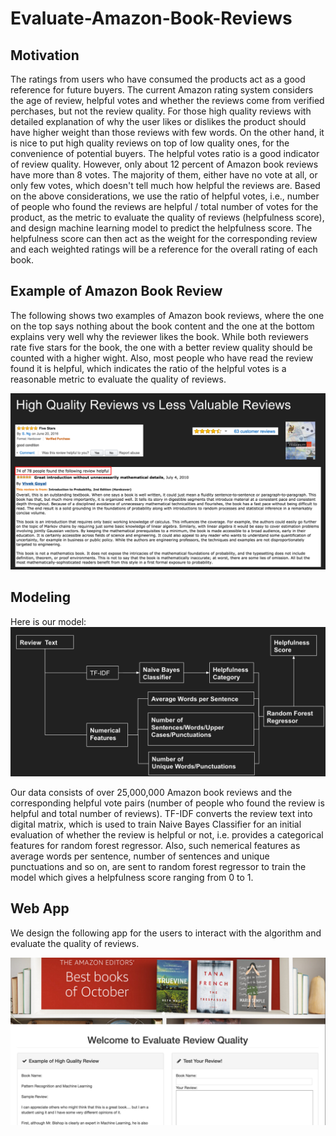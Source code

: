 # Evaluate-Amazon-Book-Reviews

## Motivation
The ratings from users who have consumed the products act as a good reference for future buyers. The current Amazon rating system considers the age of review, helpful votes and whether the reviews come from verified perchases, but not the review quality. For those high quality reviews with detailed explanation of why the user likes or dislikes the product should have higher weight than those reviews with few words. On the other hand, it is nice to put high quality reviews on top of low quality ones, for the convenience of potential buyers. The helpful votes ratio is a good indicator of review quality. However, only about 12 percent of Amazon book reviews have more than 8 votes. The majority of them, either have no vote at all, or only few votes, which doesn't tell much how helpful the reviews are. Based on the above considerations, we use the ratio of helpful votes, i.e., number of people who found the reviews are helpful / total number of votes for the product, as the metric to evaluate the quality of reviews (helpfulness score), and design machine learning model to predict the helpfulness score. The helpfulness score can then act as the weight for the corresponding review and each weighted ratings will be a reference for the overall rating of each book.


## Example of Amazon Book Review
The following shows two examples of Amazon book reviews, where the one on the top says nothing about the book content and the one at the bottom explains very well why the reviewer likes the book. While both reviewers rate five stars for the book, the one with a better review quality should be counted with a higher wight. Also, most people who have read the review found it is helpful, which indicates the ratio of the helpful votes is a reasonable metric to evaluate the quality of reviews.

![](figures/review-example.png)

## Modeling
Here is our model:
![](figures/model.png)

Our data consists of over 25,000,000 Amazon book reviews and the corresponding helpful vote pairs (number of people who found the review is helpful and total number of reviews). 
TF-IDF converts the review text into digital matrix, which is used to train Naive Bayes Classifier for an initial evaluation of whether the review is helpful or not, i.e. provides a categorical features for random forest regressor. Also, such nemerical features as average words per sentence, number of sentences and unique punctuations and so on, are sent to random forest regressor to train the model which gives a helpfulness score ranging from 0 to 1. 


## Web App

We design the following app for the users to interact with the algorithm and evaluate the quality of reviews. 

![](figures/app.png)

